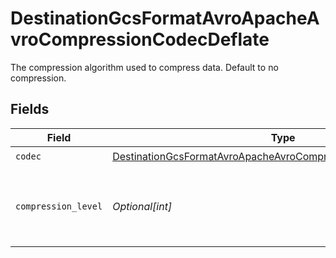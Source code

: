 # DestinationGcsFormatAvroApacheAvroCompressionCodecDeflate

The compression algorithm used to compress data. Default to no compression.


## Fields

| Field                                                                                                                                                   | Type                                                                                                                                                    | Required                                                                                                                                                | Description                                                                                                                                             |
| ------------------------------------------------------------------------------------------------------------------------------------------------------- | ------------------------------------------------------------------------------------------------------------------------------------------------------- | ------------------------------------------------------------------------------------------------------------------------------------------------------- | ------------------------------------------------------------------------------------------------------------------------------------------------------- |
| `codec`                                                                                                                                                 | [DestinationGcsFormatAvroApacheAvroCompressionCodecDeflateCodec](../../models/shared/destinationgcsformatavroapacheavrocompressioncodecdeflatecodec.md) | :heavy_check_mark:                                                                                                                                      | N/A                                                                                                                                                     |
| `compression_level`                                                                                                                                     | *Optional[int]*                                                                                                                                         | :heavy_minus_sign:                                                                                                                                      | 0: no compression & fastest, 9: best compression & slowest.                                                                                             |